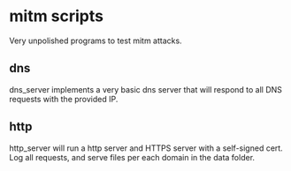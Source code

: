 # mitm scripts

Very unpolished programs to test mitm attacks.

## dns

dns_server implements a very basic dns server that will respond to all DNS requests with the provided IP.

## http

http_server will run a http server and HTTPS server with a self-signed cert. Log all requests, and serve files per each domain in the data folder.


